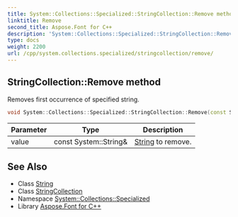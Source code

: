 ```yaml
---
title: System::Collections::Specialized::StringCollection::Remove method
linktitle: Remove
second_title: Aspose.Font for C++
description: 'System::Collections::Specialized::StringCollection::Remove method. Removes first occurrence of specified string in C++.'
type: docs
weight: 2200
url: /cpp/system.collections.specialized/stringcollection/remove/
---
```

## StringCollection::Remove method


Removes first occurrence of specified string.

```cpp
void System::Collections::Specialized::StringCollection::Remove(const System::String &value)
```


| Parameter | Type | Description |
| --- | --- | --- |
| value | const System::String\& | [String](../../../system/string/) to remove. |

## See Also

* Class [String](../../../system/string/)
* Class [StringCollection](../)
* Namespace [System::Collections::Specialized](../../)
* Library [Aspose.Font for C++](../../../)
